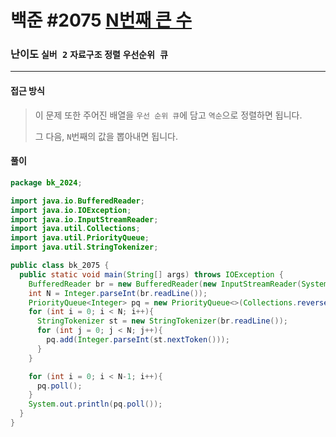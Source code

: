 # 백준 #2075 [N번째 큰 수](https://www.acmicpc.net/problem/2075)

### 난이도 `실버 2` `자료구조`  `정렬` `우선순위 큐`

---

#### 접근 방식

> 이 문제 또한 주어진 배열을 `우선 순위 큐`에 담고 `역순`으로 정렬하면 됩니다.
>
> 그 다음, `N`번째의 값을 뽑아내면 됩니다.

#### 풀이

```java
package bk_2024;

import java.io.BufferedReader;
import java.io.IOException;
import java.io.InputStreamReader;
import java.util.Collections;
import java.util.PriorityQueue;
import java.util.StringTokenizer;

public class bk_2075 {
  public static void main(String[] args) throws IOException {
    BufferedReader br = new BufferedReader(new InputStreamReader(System.in));
    int N = Integer.parseInt(br.readLine());
    PriorityQueue<Integer> pq = new PriorityQueue<>(Collections.reverseOrder());
    for (int i = 0; i < N; i++){
      StringTokenizer st = new StringTokenizer(br.readLine());
      for (int j = 0; j < N; j++){
        pq.add(Integer.parseInt(st.nextToken()));
      }
    }

    for (int i = 0; i < N-1; i++){
      pq.poll();
    }
    System.out.println(pq.poll());
  }
}
```

